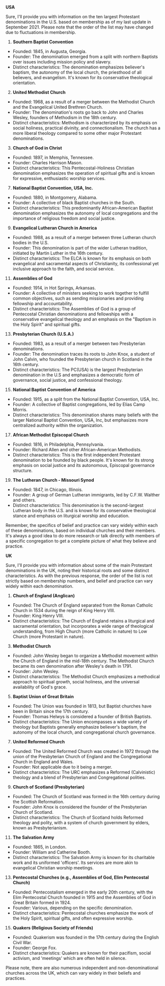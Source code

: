 
**USA** 

Sure, I'll provide you with information on the ten largest Protestant denominations in the U.S. based on membership as of my last update in September 2021. Please note that the order of the list may have changed due to fluctuations in membership.

1. **Southern Baptist Convention**
- Founded: 1845, in Augusta, Georgia.
- Founder: The denomination emerged from a split with northern Baptists over issues including mission policy and slavery.
- Distinct characteristics: The denomination emphasizes believer's baptism, the autonomy of the local church, the priesthood of all believers, and evangelism. It's known for its conservative theological orientation.

2. **United Methodist Church**
- Founded: 1968, as a result of a merger between the Methodist Church and the Evangelical United Brethren Church.
- Founder: The denomination's roots go back to John and Charles Wesley, founders of Methodism in the 18th century.
- Distinct characteristics: Methodism is characterized by its emphasis on social holiness, practical divinity, and connectionalism. The church has a more liberal theology compared to some other major Protestant denominations.

3. **Church of God in Christ**
- Founded: 1897, in Memphis, Tennessee.
- Founder: Charles Harrison Mason.
- Distinct characteristics: This Pentecostal-Holiness Christian denomination emphasizes the operation of spiritual gifts and is known for expressive, enthusiastic worship services.

7. **National Baptist Convention, USA, Inc.**

- Founded: 1880, in Montgomery, Alabama.
- Founder: A collective of black Baptist churches in the South.
- Distinct characteristics: This predominantly African-American Baptist denomination emphasizes the autonomy of local congregations and the importance of religious freedom and social justice.

9. **Evangelical Lutheran Church in America**

- Founded: 1988, as a result of a merger between three Lutheran church bodies in the U.S.
- Founder: This denomination is part of the wider Lutheran tradition, initiated by Martin Luther in the 16th century.
- Distinct characteristics: The ELCA is known for its emphasis on both evangelical and sacramental aspects of Christianity, its confessional yet inclusive approach to the faith, and social service.

11. **Assemblies of God**

- Founded: 1914, in Hot Springs, Arkansas.
- Founder: A collective of ministers seeking to work together to fulfill common objectives, such as sending missionaries and providing fellowship and accountability.
- Distinct characteristics: The Assemblies of God is a group of Pentecostal Christian denominations and fellowships with a conservative evangelical theology and an emphasis on the "Baptism in the Holy Spirit" and spiritual gifts.

13. **Presbyterian Church (U.S.A.)**

- Founded: 1983, as a result of a merger between two Presbyterian denominations.
- Founder: The denomination traces its roots to John Knox, a student of John Calvin, who founded the Presbyterian church in Scotland in the 16th century.
- Distinct characteristics: The PC(USA) is the largest Presbyterian denomination in the U.S and emphasizes a democratic form of governance, social justice, and confessional theology.

15. **National Baptist Convention of America**

- Founded: 1915, as a split from the National Baptist Convention, USA, Inc.
- Founder: A collective of Baptist congregations, led by Elias Camp Morris.
- Distinct characteristics: This denomination shares many beliefs with the larger National Baptist Convention, USA, Inc, but emphasizes more centralized authority within the organization.

17. **African Methodist Episcopal Church**

- Founded: 1816, in Philadelphia, Pennsylvania.
- Founder: Richard Allen and other African-American Methodists.
- Distinct characteristics: This is the first independent Protestant denomination to be founded by black people. It's known for its strong emphasis on social justice and its autonomous, Episcopal governance structure.

19. **The Lutheran Church - Missouri Synod**

- Founded: 1847, in Chicago, Illinois.
- Founder: A group of German Lutheran immigrants, led by C.F.W. Walther and others.
- Distinct characteristics: This denomination is the second-largest Lutheran body in the U.S. and is known for its conservative theological stance and emphasis on liturgical worship and education.

Remember, the specifics of belief and practice can vary widely within each of these denominations, based on individual churches and their members. It's always a good idea to do more research or talk directly with members of a specific congregation to get a complete picture of what they believe and practice.

  

  

**UK**

  

Sure, I'll provide you with information about some of the main Protestant denominations in the UK, noting their historical roots and some distinct characteristics. As with the previous response, the order of the list is not strictly based on membership numbers, and belief and practice can vary widely within each denomination.

1. **Church of England (Anglican)**

- Founded: The Church of England separated from the Roman Catholic Church in 1534 during the reign of King Henry VIII.
- Founder: King Henry VIII.
- Distinct characteristics: The Church of England retains a liturgical and sacramental orientation, but incorporates a wide range of theological understanding, from High Church (more Catholic in nature) to Low Church (more Protestant in nature).

3. **Methodist Church**

- Founded: John Wesley began to organize a Methodist movement within the Church of England in the mid-18th century. The Methodist Church became its own denomination after Wesley's death in 1791.
- Founder: John Wesley.
- Distinct characteristics: The Methodist Church emphasizes a methodical approach to spiritual growth, social holiness, and the universal availability of God's grace.

5. **Baptist Union of Great Britain**

- Founded: The Union was founded in 1813, but Baptist churches have been in Britain since the 17th century.
- Founder: Thomas Helwys is considered a founder of British Baptists.
- Distinct characteristics: The Union encompasses a wide variety of theology but Baptists generally emphasize believer's baptism, the autonomy of the local church, and congregational church governance.

7. **United Reformed Church**

- Founded: The United Reformed Church was created in 1972 through the union of the Presbyterian Church of England and the Congregational Church in England and Wales.
- Founder: Not applicable due to it being a merger.
- Distinct characteristics: The URC emphasizes a Reformed (Calvinistic) theology and a blend of Presbyterian and Congregational polities.

9. **Church of Scotland (Presbyterian)**

- Founded: The Church of Scotland was formed in the 16th century during the Scottish Reformation.
- Founder: John Knox is considered the founder of the Presbyterian Church of Scotland.
- Distinct characteristics: The Church of Scotland holds Reformed theology and polity, with a system of church government by elders, known as Presbyterianism.

11. **The Salvation Army**

- Founded: 1865, in London.
- Founder: William and Catherine Booth.
- Distinct characteristics: The Salvation Army is known for its charitable work and its uniformed 'officers'. Its services are more akin to evangelical Christian worship meetings.

13. **Pentecostal Churches (e.g., Assemblies of God, Elim Pentecostal Church)**

- Founded: Pentecostalism emerged in the early 20th century, with the Elim Pentecostal Church founded in 1915 and the Assemblies of God in Great Britain formed in 1924.
- Founder: Various, depending on the specific denomination.
- Distinct characteristics: Pentecostal churches emphasize the work of the Holy Spirit, spiritual gifts, and often expressive worship.

15. **Quakers (Religious Society of Friends)**

- Founded: Quakerism was founded in the 17th century during the English Civil War.
- Founder: George Fox.
- Distinct characteristics: Quakers are known for their pacifism, social activism, and 'meetings' which are often held in silence.

Please note, there are also numerous independent and non-denominational churches across the UK, which can vary widely in their beliefs and practices.